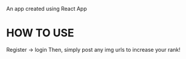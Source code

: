 An app created using React App

# HOW TO USE
Register -> login
Then, simply post any img urls to increase your rank!
